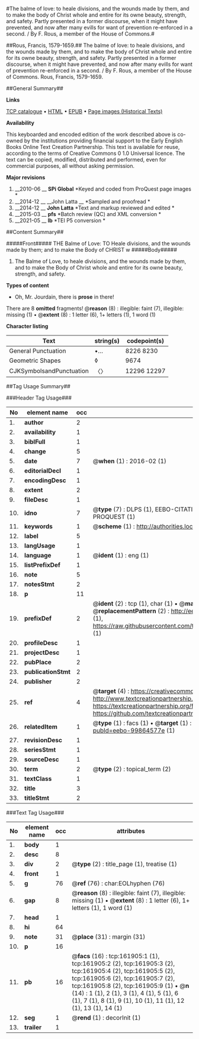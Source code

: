 #The balme of love: to heale divisions, and the wounds made by them, and to make the body of Christ whole and entire for its owne beauty, strength, and safety. Partly presented in a former discourse, when it might have prevented, and now after many evills for want of prevention re-enforced in a second. / By F. Rous, a member of the House of Commons.#

##Rous, Francis, 1579-1659.##
The balme of love: to heale divisions, and the wounds made by them, and to make the body of Christ whole and entire for its owne beauty, strength, and safety. Partly presented in a former discourse, when it might have prevented, and now after many evills for want of prevention re-enforced in a second. / By F. Rous, a member of the House of Commons.
Rous, Francis, 1579-1659.

##General Summary##

**Links**

[TCP catalogue](http://www.ota.ox.ac.uk/tcp/)  • 
[HTML](http://tei.it.ox.ac.uk/tcp/Texts-HTML/free/A92/A92008.html)  • 
[EPUB](http://tei.it.ox.ac.uk/tcp/Texts-EPUB/free/A92/A92008.epub) • 
[Page images (Historical Texts)](https://historicaltexts.jisc.ac.uk/eebo-99864577e)

**Availability**

This keyboarded and encoded edition of the work described above is co-owned by the
    institutions providing financial support to the Early English Books Online Text Creation
    Partnership. This text is available for reuse, according to the terms of  Creative Commons 0 1.0 Universal
    licence. The text can be copied, modified, distributed and performed, even for commercial
    purposes, all without asking permission.

**Major revisions**

1. __2010-06 __ __SPi Global__ *Keyed and coded from ProQuest page images *
1. __2014-12 __ __John Latta __ *Sampled and proofread *
1. __2014-12 __ __John Latta__ *Text and markup reviewed and edited *
1. __2015-03 __ __pfs__ *Batch review (QC) and XML conversion *
1. __2021-05 __ __lb__ *TEI P5 conversion *

##Content Summary##

#####Front#####
THE Balme of Love: TO Heale divisions, and the wounds made by them; and to make the Body of CHRIST w
#####Body#####

1. The Balme of Love, to heale divisions, and the wounds made by them, and to make the Body of Christ whole and entire for its owne beauty, strength, and safety.

**Types of content**

  * Oh, Mr. Jourdain, there is **prose** in there!

There are 8 **omitted** fragments! 
 @__reason__ (8) : illegible: faint (7), illegible: missing (1)  •  @__extent__ (8) : 1 letter (6), 1+ letters (1), 1 word (1)

**Character listing**


|Text|string(s)|codepoint(s)|
|---|---|---|
|General Punctuation|•…|8226 8230|
|Geometric Shapes|◊|9674|
|CJKSymbolsandPunctuation|〈〉|12296 12297|

##Tag Usage Summary##

###Header Tag Usage###

|No|element name|occ|attributes|
|---|---|---|---|
|1.|__author__|2||
|2.|__availability__|1||
|3.|__biblFull__|1||
|4.|__change__|5||
|5.|__date__|7| @__when__ (1) : 2016-02 (1)|
|6.|__editorialDecl__|1||
|7.|__encodingDesc__|1||
|8.|__extent__|2||
|9.|__fileDesc__|1||
|10.|__idno__|7| @__type__ (7) : DLPS (1), EEBO-CITATION (1), VID (1), EEBO-PROQUEST (1), STC (2), PROQUEST (1)|
|11.|__keywords__|1| @__scheme__ (1) : http://authorities.loc.gov/ (1)|
|12.|__label__|5||
|13.|__langUsage__|1||
|14.|__language__|1| @__ident__ (1) : eng (1)|
|15.|__listPrefixDef__|1||
|16.|__note__|5||
|17.|__notesStmt__|2||
|18.|__p__|11||
|19.|__prefixDef__|2| @__ident__ (2) : tcp (1), char (1)  •  @__matchPattern__ (2) : ([0-9\-]+):([0-9IVX]+) (1), (.+) (1)  •  @__replacementPattern__ (2) : http://eebo.chadwyck.com/downloadtiff?vid=$1&page=$2 (1), https://raw.githubusercontent.com/textcreationpartnership/Texts/master/tcpchars.xml#$1 (1)|
|20.|__profileDesc__|1||
|21.|__projectDesc__|1||
|22.|__pubPlace__|2||
|23.|__publicationStmt__|2||
|24.|__publisher__|2||
|25.|__ref__|4| @__target__ (4) : https://creativecommons.org/publicdomain/zero/1.0/ (1), http://www.textcreationpartnership.org/docs/. (1), https://textcreationpartnership.org/faq/#faq05 (1), https://github.com/textcreationpartnership (1)|
|26.|__relatedItem__|1| @__type__ (1) : facs (1)  •  @__target__ (1) : https://data.historicaltexts.jisc.ac.uk/view?pubId=eebo-99864577e (1)|
|27.|__revisionDesc__|1||
|28.|__seriesStmt__|1||
|29.|__sourceDesc__|1||
|30.|__term__|2| @__type__ (2) : topical_term (2)|
|31.|__textClass__|1||
|32.|__title__|3||
|33.|__titleStmt__|2||


###Text Tag Usage###

|No|element name|occ|attributes|
|---|---|---|---|
|1.|__body__|1||
|2.|__desc__|8||
|3.|__div__|2| @__type__ (2) : title_page (1), treatise (1)|
|4.|__front__|1||
|5.|__g__|76| @__ref__ (76) : char:EOLhyphen (76)|
|6.|__gap__|8| @__reason__ (8) : illegible: faint (7), illegible: missing (1)  •  @__extent__ (8) : 1 letter (6), 1+ letters (1), 1 word (1)|
|7.|__head__|1||
|8.|__hi__|64||
|9.|__note__|31| @__place__ (31) : margin (31)|
|10.|__p__|16||
|11.|__pb__|16| @__facs__ (16) : tcp:161905:1 (1), tcp:161905:2 (2), tcp:161905:3 (2), tcp:161905:4 (2), tcp:161905:5 (2), tcp:161905:6 (2), tcp:161905:7 (2), tcp:161905:8 (2), tcp:161905:9 (1)  •  @__n__ (14) : 1 (1), 2 (1), 3 (1), 4 (1), 5 (1), 6 (1), 7 (1), 8 (1), 9 (1), 10 (1), 11 (1), 12 (1), 13 (1), 14 (1)|
|12.|__seg__|1| @__rend__ (1) : decorInit (1)|
|13.|__trailer__|1||
